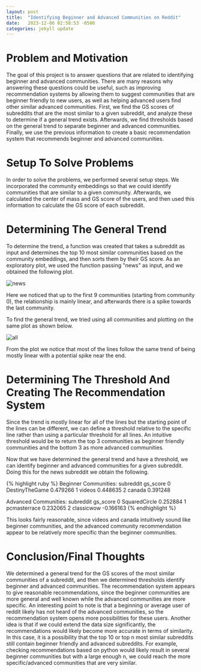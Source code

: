 ```yaml
---
layout: post
title:  "Identifying Beginner and Advanced Communities on Reddit"
date:   2023-12-06 02:58:53 -0500
categories: jekyll update
---
```


# Problem and Motivation

The goal of this project is to answer questions that are related to identifying beginner and advanced communities. There are many reasons why answering these questions could be useful, such as improving recommendation systems by allowing them to suggest communities that are beginner friendly to new users, as well as helping advanced users find other similar advanced communities. First, we find the GS scores of subreddits that are the most similar to a given subreddit, and analyze these to determine if a general trend exists. Afterwards, we find thresholds based on the general trend to separate beginner and advanced communities. Finally, we use the previous information to create a basic recommendation system that recommends beginner and advanced communities.

# Setup To Solve Problems

In order to solve the problems, we performed several setup steps. We incorporated the community embeddings so that we could identify communities that are similar to a given community. Afterwards, we calculated the center of mass and GS score of the users, and then used this information to calculate the GS score of each subreddit.

# Determining The General Trend

To determine the trend, a function was created that takes a subreddit as input and determines the top 10 most similar communities based on the community embeddings, and then sorts them by their GS score. As an exploratory plot, we used the function passing "news" as input, and we obtained the following plot.

![news](/images/plot_news.png)

Here we noticed that up to the first 9 communities (starting from community 0), the relationship is mainly linear, and afterwards there is a spike towards the last community.

To find the general trend, we tried using all communities and plotting on the same plot as shown below.

![all](/images/plot_all.png)

From the plot we notice that most of the lines follow the same trend of being mostly linear with a potential spike near the end.

# Determining The Threshold And Creating The Recommendation System

Since the trend is mostly linear for all of the lines but the starting point of the lines can be different, we can define a threshold relative to the specific line rather than using a particular threshold for all lines. An intuitive threshold would be to return the top 3 communities as beginner friendly communities and the bottom 3 as more advanced communities.

Now that we have determined the general trend and have a threshold, we can identify beginner and advanced communities for a given subreddit. Doing this for the news subreddit we obtain the following.

{% highlight ruby %}
Beginner Communities:
        subreddit  gs_score
0  DestinyTheGame  0.479266
1          videos  0.448635
2          canada  0.391248

Advanced Communities:
       subreddit  gs_score
0  SquaredCircle  0.252884
1   pcmasterrace  0.232065
2     classicwow -0.166163
{% endhighlight %}

This looks fairly reasonable, since videos and canada intuitively sound like beginner communities, and the advanced community recommendation appear to be relatively more specific than the beginner communities.

# Conclusion/Final Thoughts

We determined a general trend for the GS scores of the most similar communities of a subreddit, and then we determined thresholds identify beginner and advanced communities. The recommendation system appears to give reasonable recommendations, since the beginner communities are more general and well known while the advanced communities are more specific. An interesting point to note is that a beginning or average user of reddit likely has not heard of the advanced communities, so the recommendation system opens more possibilities for these users. Another idea is that if we could extend the data size significantly, the recommendations would likely become more accurate in terms of similarity. In this case, it is a possibility that the top 10 or top n most similar subreddits still contain beginner friendly and advanced subreddits. For example, checking recommendations based on python would likely result in several beginner communities but with a large enough n, we could reach the more specific/advanced communities that are very similar.
